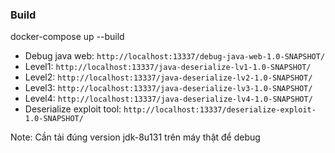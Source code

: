 ### Build
docker-compose up --build 

- Debug java web: `http://localhost:13337/debug-java-web-1.0-SNAPSHOT/`
- Level1: `http://localhost:13337/java-deserialize-lv1-1.0-SNAPSHOT/`
- Level2: `http://localhost:13337/java-deserialize-lv2-1.0-SNAPSHOT/`
- Level3: `http://localhost:13337/java-deserialize-lv3-1.0-SNAPSHOT/`
- Level4: `http://localhost:13337/java-deserialize-lv4-1.0-SNAPSHOT/`
- Deserialize exploit tool: `http://localhost:13337/deserialize-exploit-1.0-SNAPSHOT/`


Note: Cần tải đúng version jdk-8u131 trên máy thật để debug 
